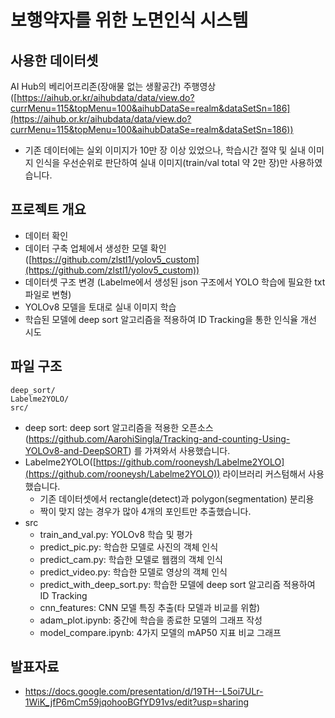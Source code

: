 # 보행약자를 위한 노면인식 시스템

## 사용한 데이터셋

AI Hub의 베리어프리존(장애물 없는 생활공간) 주행영상 ([https://aihub.or.kr/aihubdata/data/view.do?currMenu=115&topMenu=100&aihubDataSe=realm&dataSetSn=186](https://aihub.or.kr/aihubdata/data/view.do?currMenu=115&topMenu=100&aihubDataSe=realm&dataSetSn=186))

- 기존 데이터에는 실외 이미지가 10만 장 이상 있었으나, 학습시간 절약 및 실내 이미지 인식을 우선순위로 판단하여 실내 이미지(train/val total 약 2만 장)만 사용하였습니다.

## 프로젝트 개요

- 데이터 확인
- 데이터 구축 업체에서 생성한 모델 확인 ([https://github.com/zlstl1/yolov5_custom](https://github.com/zlstl1/yolov5_custom))
- 데이터셋 구조 변경 (Labelme에서 생성된 json 구조에서 YOLO 학습에 필요한 txt 파일로 변형)
- YOLOv8 모델을 토대로 실내 이미지 학습
- 학습된 모델에 deep sort 알고리즘을 적용하여 ID Tracking을 통한 인식율 개선 시도

## 파일 구조

```
deep_sort/
Labelme2YOLO/
src/
```

- deep sort: deep sort 알고리즘을 적용한 오픈소스(https://github.com/AarohiSingla/Tracking-and-counting-Using-YOLOv8-and-DeepSORT) 를 가져와서 사용했습니다.
- Labelme2YOLO([https://github.com/rooneysh/Labelme2YOLO](https://github.com/rooneysh/Labelme2YOLO)) 라이브러리 커스텀해서 사용했습니다.
    - 기존 데이터셋에서 rectangle(detect)과 polygon(segmentation) 분리용
    - 짝이 맞지 않는 경우가 많아 4개의 포인트만 추출했습니다.
- src
    - train_and_val.py: YOLOv8 학습 및 평가
    - predict_pic.py: 학습한 모델로 사진의 객체 인식
    - predict_cam.py: 학습한 모델로 웹캠의 객체 인식
    - predict_video.py: 학습한 모델로 영상의 객체 인식
    - predict_with_deep_sort.py: 학습한 모델에 deep sort 알고리즘 적용하여 ID Tracking
    - cnn_features: CNN 모델 특징 추출(타 모델과 비교를 위함)
    - adam_plot.ipynb: 중간에 학습을 종료한 모델의 그래프 작성
    - model_compare.ipynb: 4가지 모델의 mAP50 지표 비교 그래프

## 발표자료
- https://docs.google.com/presentation/d/19TH--L5oi7ULr-1WiK_jfP6mCm59jqohooBGfYD91vs/edit?usp=sharing
